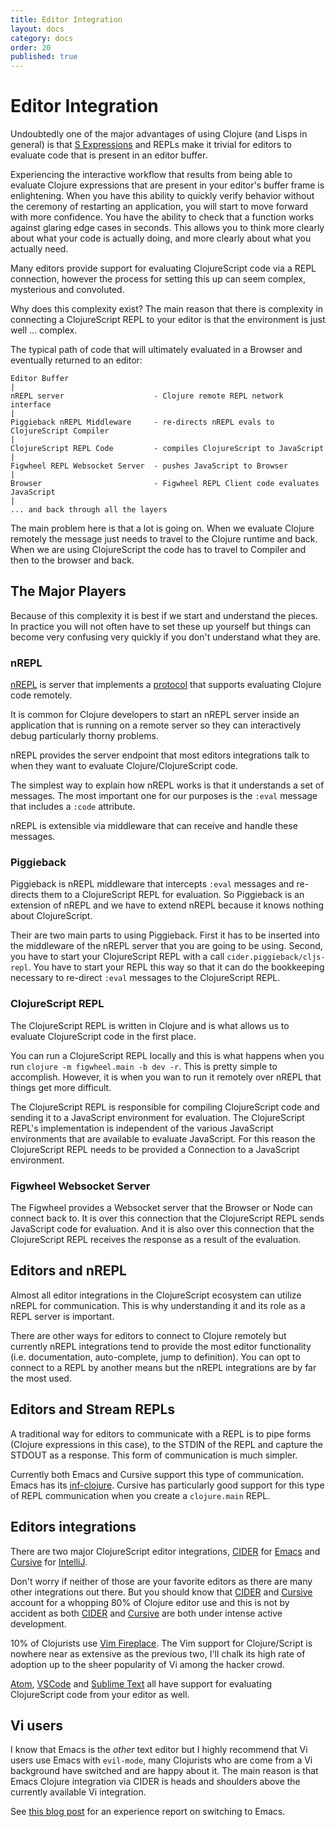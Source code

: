 ```yaml
---
title: Editor Integration
layout: docs
category: docs
order: 20
published: true
---
```


# Editor Integration

<div class="lead-in"> Undoubtedly one of the major advantages of using
Clojure (and Lisps in general) is that <a
href="https://en.wikipedia.org/wiki/S-expression">S Expressions</a>
and REPLs make it trivial for editors to evaluate code that is present
in an editor buffer.</div>

Experiencing the interactive workflow that results from being able to
evaluate Clojure expressions that are present in your editor's buffer
frame is enlightening. When you have this ability to quickly verify
behavior without the ceremony of restarting an application, you will
start to move forward with more confidence. You have the ability to
check that a function works against glaring edge cases in seconds.
This allows you to think more clearly about what your code is actually
doing, and more clearly about what you actually need.

Many editors provide support for evaluating ClojureScript code via a
REPL connection, however the process for setting this up can seem
complex, mysterious and convoluted.

Why does this complexity exist? The main reason that there is
complexity in connecting a ClojureScript REPL to your editor is that
the environment is just well ... complex. 

The typical path of code that will ultimately evaluated in a Browser
and eventually returned to an editor:

```
Editor Buffer
|
nREPL server                    - Clojure remote REPL network interface
|
Piggieback nREPL Middleware     - re-directs nREPL evals to ClojureScript Compiler
|
ClojureScript REPL Code         - compiles ClojureScript to JavaScript
|
Figwheel REPL Websocket Server  - pushes JavaScript to Browser
|
Browser                         - Figwheel REPL Client code evaluates JavaScript
|
... and back through all the layers
```

The main problem here is that a lot is going on. When we evaluate
Clojure remotely the message just needs to travel to the Clojure
runtime and back. When we are using ClojureScript the code has to
travel to Compiler and then to the browser and back.

## The Major Players

Because of this complexity it is best if we start and understand the
pieces. In practice you will not often have to set these up yourself
but things can become very confusing very quickly if you don't
understand what they are.

### nREPL

[nREPL][nrepl] is server that implements a [protocol][nrepl-ops] that
supports evaluating Clojure code remotely.

It is common for Clojure developers to start an nREPL server inside an
application that is running on a remote server so they can
interactively debug particularly thorny problems.

nREPL provides the server endpoint that most editors integrations talk
to when they want to evaluate Clojure/ClojureScript code.

The simplest way to explain how nREPL works is that it understands a
set of messages. The most important one for our purposes is the
`:eval` message that includes a `:code` attribute. 

nREPL is extensible via middleware that can receive and handle these
messages.

### Piggieback

Piggieback is nREPL middleware that intercepts `:eval` messages and
re-directs them to a ClojureScript REPL for evaluation. So Piggieback
is an extension of nREPL and we have to extend nREPL because it knows
nothing about ClojureScript.

Their are two main parts to using Piggieback. First it has to be
inserted into the middleware of the nREPL server that you are going to
be using. Second, you have to start your ClojureScript REPL with a
call `cider.piggieback/cljs-repl`. You have to start your REPL this
way so that it can do the bookkeeping necessary to re-direct `:eval`
messages to the ClojureScript REPL.

### ClojureScript REPL

The ClojureScript REPL is written in Clojure and is what allows us to
evaluate ClojureScript code in the first place.

You can run a ClojureScript REPL locally and this is what happens when
you run `clojure -m figwheel.main -b dev -r`. This is pretty simple to
accomplish. However, it is when you wan to run it remotely over nREPL
that things get more difficult.

The ClojureScript REPL is responsible for compiling ClojureScript code
and sending it to a JavaScript environment for evaluation. The
ClojureScript REPL's implementation is independent of the various
JavaScript environments that are available to evaluate JavaScript.
For this reason the ClojureScript REPL needs to be provided a
Connection to a JavaScript environment.

### Figwheel Websocket Server

The Figwheel provides a Websocket server that the Browser or Node can
connect back to. It is over this connection that the ClojureScript
REPL sends JavaScript code for evaluation. And it is also over this
connection that the ClojureScript REPL receives the response as a
result of the evaluation.

## Editors and nREPL

Almost all editor integrations in the ClojureScript ecosystem can
utilize nREPL for communication. This is why understanding it and its
role as a REPL server is important.

There are other ways for editors to connect to Clojure remotely but
currently nREPL integrations tend to provide the most editor
functionality (i.e. documentation, auto-complete, jump to
definition). You can opt to connect to a REPL by another means but the
nREPL integrations are by far the most used.

## Editors and Stream REPLs

A traditional way for editors to communicate with a REPL is to pipe
forms (Clojure expressions in this case), to the STDIN of the REPL and
capture the STDOUT as a response. This form of communication is much
simpler.

Currently both Emacs and Cursive support this type of
communication. Emacs has its
[inf-clojure](https://github.com/clojure-emacs/inf-clojure). Cursive
has particularly good support for this type of REPL communication when
you create a `clojure.main` REPL.

## Editors integrations

There are two major ClojureScript editor integrations, [CIDER][cider]
for [Emacs][emacs] and [Cursive][cursive] for [IntelliJ][intellij].

Don't worry if neither of those are your favorite editors as there are
many other integrations out there. But you should know that
[CIDER][cider] and [Cursive][cursive] account for a whopping 80% of
Clojure editor use and this is not by accident as both [CIDER][cider]
and [Cursive][cursive] are both under intense active development.

10% of Clojurists use [Vim Fireplace][vim-fireplace]. The Vim support
for Clojure/Script is nowhere near as extensive as the previous two,
I'll chalk its high rate of adoption up to the sheer popularity of Vi
among the hacker crowd.

[Atom][atom], [VSCode][vscode] and [Sublime Text][sublime2] all have
support for evaluating ClojureScript code from your editor as well.

## Vi users

I know that Emacs is the *other* text editor but I highly recommend
that Vi users use Emacs with `evil-mode`, many Clojurists who are come
from a Vi background have switched and are happy about it.  The main
reason is that Emacs Clojure integration via CIDER is heads and
shoulders above the currently available Vi integration.

See [this blog post](https://www.martinklepsch.org/posts/emacs-and-vim.html) for an experience report on switching to Emacs. 


[nrepl]: https://nrepl.readthedocs.io/en/latest/
[nrepl-ops]: https://nrepl.readthedocs.io/en/latest/ops/
[cider]: https://github.com/clojure-emacs/cider
[emacs]: https://www.gnu.org/software/emacs
[cursive]: https://cursive-ide.com
[intellij]: https://www.jetbrains.com/idea/
[vim]: https://www.vim.org/
[vim-fireplace]: https://github.com/tpope/vim-fireplace
[atom]: https://atom.io/
[sublime2]: https://www.sublimetext.com/2
[vscode]: https://code.visualstudio.com/

















